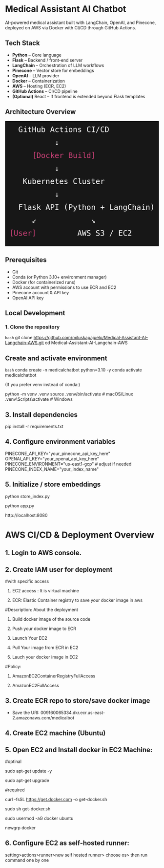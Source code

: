 # Medical Assistant AI Chatbot

AI-powered medical assistant built with LangChain, OpenAI, and Pinecone, deployed on AWS via Docker with CI/CD through GitHub Actions.

## Tech Stack

- **Python** – Core language
- **Flask** – Backend / front-end server
- **LangChain** – Orchestration of LLM workflows
- **Pinecone** – Vector store for embeddings
- **OpenAI** – LLM provider
- **Docker** – Containerization
- **AWS** – Hosting (ECR, EC2)
- **GitHub Actions** – CI/CD pipeline
- **(Optional)** React – If frontend is extended beyond Flask templates


## Architecture Overview

<p align="center">
  <img src="docs/architecture.png" alt="App Architecture" width="600"/>
</p>

## Prerequisites

- Git
- Conda (or Python 3.10+ environment manager)
- Docker (for containerized runs)
- AWS account with permissions to use ECR and EC2
- Pinecone account & API key
- OpenAI API key

## Local Development

### 1. Clone the repository

```bash```
git clone https://github.com/miluskapajuelo/Medical-Assistant-AI-Langchain-AWS.git
cd Medical-Assistant-AI-Langchain-AWS

## Create and activate environment

```bash```
conda create -n medicalchatbot python=3.10 -y
conda activate medicalchatbot

(If you prefer venv instead of conda:)

python -m venv .venv
source .venv/bin/activate  # macOS/Linux
.venv\Scripts\activate     # Windows


## 3. Install dependencies

pip install -r requirements.txt


## 4. Configure environment variables

PINECONE_API_KEY="your_pinecone_api_key_here"
OPENAI_API_KEY="your_openai_api_key_here"
PINECONE_ENVIRONMENT="us-east1-gcp"  # adjust if needed
PINECONE_INDEX_NAME="your_index_name"


## 5. Initialize / store embeddings
python store_index.py

python app.py

http://localhost:8080

# AWS CI/CD & Deployment Overview

## 1. Login to AWS console.

## 2. Create IAM user for deployment

#with specific access

1. EC2 access : It is virtual machine

2. ECR: Elastic Container registry to save your docker image in aws


#Description: About the deployment

1. Build docker image of the source code

2. Push your docker image to ECR

3. Launch Your EC2 

4. Pull Your image from ECR in EC2

5. Lauch your docker image in EC2

#Policy:

1. AmazonEC2ContainerRegistryFullAccess

2. AmazonEC2FullAccess

## 3. Create ECR repo to store/save docker image

- Save the URI: 009160065334.dkr.ecr.us-east-2.amazonaws.com/medicalbot

## 4. Create EC2 machine (Ubuntu)
## 5. Open EC2 and Install docker in EC2 Machine:


#optinal

sudo apt-get update -y

sudo apt-get upgrade

#required

curl -fsSL https://get.docker.com -o get-docker.sh

sudo sh get-docker.sh

sudo usermod -aG docker ubuntu

newgrp docker


## 6. Configure EC2 as self-hosted runner:
setting>actions>runner>new self hosted runner> choose os> then run command one by one